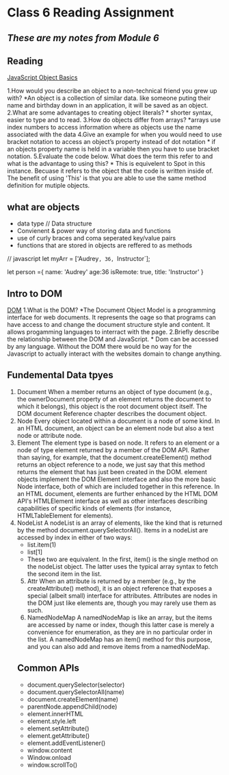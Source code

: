 # Class 6 Reading Assignment

## *These are my notes from Module 6*

## Reading

[JavaScript Object Basics](https://developer.mozilla.org/en-US/docs/Learn/JavaScript/Objects/Basics)

1.How would you describe an object to a non-technical friend you grew up with?
      *An object is a collection of similar data. like someone puting their name and birthday down in an application, it will be saved as an object.
2.What are some advantages to creating object literals?
      * shorter syntax, easier to type and to read.
3.How do objects differ from arrays?
      *arrays use index numbers to access information where as objects use the name associated with the data
4.Give an example for when you would need to use bracket notation to access an object’s property instead of dot notation
      * if an objects property name is held in a variable then you have to use bracket notation.
5.Evaluate the code below. What does the term this refer to and what is the advantage to using this?
      * This is equivelent to Spot in this instance. Becuase it refers to the object that the code is written inside of. The benefit of using 'This' is that you are able to use the same method definition for mutiple objects.

## what are objects
* data type // Data structure
* Convienent & power way of storing data and functions
* use of curly braces and coma seperated key/value pairs
* functions that are stored in objects are reffered to as methods

// javascript
let myArr = ['Audrey`, 36, `Instructor`];

let person ={
  name: 'Audrey'
  age:36
  isRemote: true,
  title: 'Instructor'
}


## Intro to DOM

[DOM](https://developer.mozilla.org/en-US/docs/Web/API/Document_Object_Model/Introduction)
1.What is the DOM?
      *The Document Object Model is a programming interface for web documents. It represents the oage so that programs can have access to and change the document structure style and content. It allows progamming languages to interract with the page.
2.Briefly describe the relationship between the DOM and JavaScript.
      * Dom can be accessed by any language. Without the DOM there would be no way for the Javascript to actually interact with the websites domain to change anything.

## Fundemental Data tpyes

1. Document When a member returns an object of type document (e.g., the ownerDocument property of an element returns the document to which it belongs), this object is the root document object itself. The DOM document Reference chapter describes the document object.
2. Node Every object located within a document is a node of some kind. In an HTML document, an object can be an element node but also a text node or attribute node.
3. Element The element type is based on node. It refers to an element or a node of type element returned by a member of the DOM API. Rather than saying, for example, that the document.createElement() method returns an object reference to a node, we just say that this method returns the element that has just been created in the DOM. element objects implement the DOM Element interface and also the more basic Node interface, both of which are included together in this reference. In an HTML document, elements are further enhanced by the HTML DOM API's HTMLElement interface as well as other interfaces describing capabilities of specific kinds of elements (for instance, HTMLTableElement for <table> elements).
4. NodeList A nodeList is an array of elements, like the kind that is returned by the method document.querySelectorAll(). Items in a nodeList are accessed by index in either of two ways:

* list.item(1)
* list[1]
* These two are equivalent. In the first, item() is the single method on the nodeList object. The latter uses the typical array syntax to fetch the second item in the list.

5. Attr When an attribute is returned by a member (e.g., by the createAttribute() method), it is an object reference that exposes a special (albeit small) interface for attributes. Attributes are nodes in the DOM just like elements are, though you may rarely use them as such.
6. NamedNodeMap A namedNodeMap is like an array, but the items are accessed by name or index, though this latter case is merely a convenience for enumeration, as they are in no particular order in the list. A namedNodeMap has an item() method for this purpose, and you can also add and remove items from a namedNodeMap.

## Common APIs

* document.querySelector(selector)
* document.querySelectorAll(name)
* document.createElement(name)
* parentNode.appendChild(node)
* element.innerHTML
* element.style.left
* element.setAttribute()
* element.getAttribute()
* element.addEventListener()
* window.content
* Window.onload
* window.scrollTo()